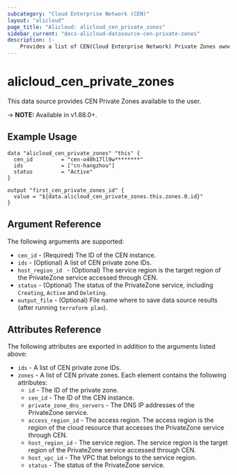 ```yaml
---
subcategory: "Cloud Enterprise Network (CEN)"
layout: "alicloud"
page_title: "Alicloud: alicloud_cen_private_zones"
sidebar_current: "docs-alicloud-datasource-cen-private-zones"
description: |-
    Provides a list of CEN(Cloud Enterprise Network) Private Zones owned by an Alibaba Cloud account.
---
```


# alicloud\_cen\_private\_zones

This data source provides CEN Private Zones available to the user.

-> **NOTE:** Available in v1.88.0+.

## Example Usage

```
data "alicloud_cen_private_zones" "this" {
  cen_id         = "cen-o40h17ll9w********"
  ids            = ["cn-hangzhou"]
  status         = "Active"
}

output "first_cen_private_zones_id" {
  value = "${data.alicloud_cen_private_zones.this.zones.0.id}"
}
```

## Argument Reference

The following arguments are supported:

* `cen_id` - (Required) The ID of the CEN instance.
* `ids` - (Optional) A list of CEN private zone IDs.
* `host_region_id ` - (Optional) The service region is the target region of the PrivateZone service accessed through CEN.
* `status` - (Optional) The status of the PrivateZone service, including `Creating`, `Active` and `Deleting`.
* `output_file` - (Optional) File name where to save data source results (after running `terraform plan`).

## Attributes Reference

The following attributes are exported in addition to the arguments listed above:

* `ids` - A list of CEN private zone IDs.
* `zones` - A list of CEN private zones. Each element contains the following attributes:
  * `id` - The ID of the private zone.
  * `cen_id` - The ID of the CEN instance.
  * `private_zone_dns_servers` - The DNS IP addresses of the PrivateZone service.
  * `access_region_id` - The access region. The access region is the region of the cloud resource that accesses the PrivateZone service through CEN.
  * `host_region_id` - The service region. The service region is the target region of the PrivateZone service accessed through CEN.
  * `host_vpc_id` - The VPC that belongs to the service region.
  * `status` - The status of the PrivateZone service.
